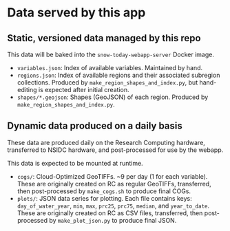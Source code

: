 # Data served by this app

## Static, versioned data managed by this repo

This data will be baked into the `snow-today-webapp-server` Docker image.

* `variables.json`: Index of available variables. Maintained by hand.
* `regions.json`: Index of available regions and their associated subregion collections.
  Produced by `make_region_shapes_and_index.py`, but hand-editing is expected
  after initial creation.
* `shapes/*.geojson`: Shapes (GeoJSON) of each region. Produced by
  `make_region_shapes_and_index.py`.


## Dynamic data produced on a daily basis

These data are produced daily on the Research Computing hardware, transferred to NSIDC
hardware, and post-processed for use by the webapp.

This data is expected to be mounted at runtime.

* `cogs/`: Cloud-Optimized GeoTIFFs. ~9 per day (1 for each variable). These are
  originally created on RC as regular GeoTIFFs, transferred, then post-processed by
  `make_cogs.sh` to produce final COGs.
* `plots/`: JSON data series for plotting. Each file contains keys: `day_of_water_year`,
  `min`, `max`, `prc25`, `prc75`, `median`, and `year_to_date`. These are originally
  created on RC as CSV files, transferred, then post-processed by
  `make_plot_json.py` to produce final JSON.
